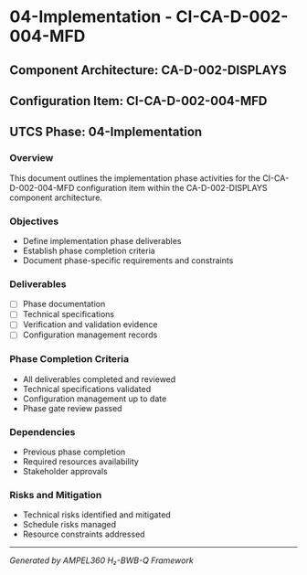 # 04-Implementation - CI-CA-D-002-004-MFD

## Component Architecture: CA-D-002-DISPLAYS
## Configuration Item: CI-CA-D-002-004-MFD
## UTCS Phase: 04-Implementation

### Overview
This document outlines the implementation phase activities for the CI-CA-D-002-004-MFD configuration item within the CA-D-002-DISPLAYS component architecture.

### Objectives
- Define implementation phase deliverables
- Establish phase completion criteria
- Document phase-specific requirements and constraints

### Deliverables
- [ ] Phase documentation
- [ ] Technical specifications
- [ ] Verification and validation evidence
- [ ] Configuration management records

### Phase Completion Criteria
- All deliverables completed and reviewed
- Technical specifications validated
- Configuration management up to date
- Phase gate review passed

### Dependencies
- Previous phase completion
- Required resources availability
- Stakeholder approvals

### Risks and Mitigation
- Technical risks identified and mitigated
- Schedule risks managed
- Resource constraints addressed

---
*Generated by AMPEL360 H₂-BWB-Q Framework*
